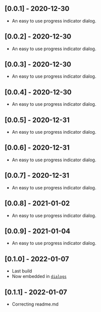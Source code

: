 ## [0.0.1] - 2020-12-30

* An easy to use progress indicator dialog.

## [0.0.2] - 2020-12-30

* An easy to use progress indicator dialog.

## [0.0.3] - 2020-12-30

* An easy to use progress indicator dialog.

## [0.0.4] - 2020-12-30

* An easy to use progress indicator dialog.

## [0.0.5] - 2020-12-31

* An easy to use progress indicator dialog.

## [0.0.6] - 2020-12-31

* An easy to use progress indicator dialog.

## [0.0.7] - 2020-12-31

* An easy to use progress indicator dialog.

## [0.0.8] - 2021-01-02

* An easy to use progress indicator dialog.

## [0.0.9] - 2021-01-04

* An easy to use progress indicator dialog.

## [0.1.0] - 2022-01-07

* Last build
* Now embedded in [`dialogs`](https://pub.dev/packages/legacy_progress_dialog)


## [0.1.1] - 2022-01-07

* Correcting readme.md